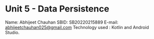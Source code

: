 # Unit 5 - Data Persistence
Name: Abhijeet Chauhan
SBID: SB20220215889
E-mail: abhijeetchauhan025@gmail.com
Technology used : Kotlin and Android Studio.



